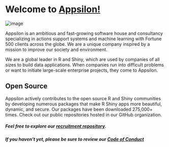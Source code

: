 # Welcome to [Appsilon!](https://appsilon.com) 

 ![image](https://uploads-ssl.webflow.com/646b5ba4b9e3c779d4c36534/652f80120bb4d9041f471177_Banner_What_Mark.jpg)

Appsilon is an ambitious and fast-growing software house and consultancy specializing in actions support systems and machine learning with Fortune 500 clients across the globe. We are a unique company inspired by a mission to improve our society and environment. 

We are a global leader in R and Shiny, which are used by companies of all sizes to build data applications. When companies run into difficult problems or want to initiate large-scale enterprise projects, they come to Appsilon.

## Open Source

Appsilon actively contributes to the open source R and Shiny communities by developing numerous packages that make R Shiny apps more beautiful, dynamic, and secure. Our packages have been downloaded 275,000+ times. Check out our public repositories hosted in our GitHub organization.

##### Feel free to explore our [recruitment repository](https://github.com/Appsilon/recruitment).
##### If you haven't yet, please be sure to review our [Code of Conduct](https://appsilon.com/code-of-conduct)


